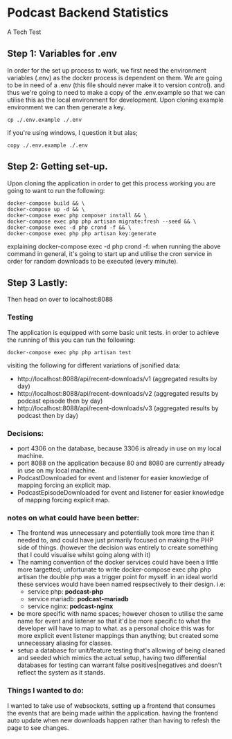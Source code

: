 # Podcast Backend Statistics
A Tech Test

## Step 1: Variables for .env
In order for the set up process to work, we first need the environment variables (.env) as the docker process is 
dependent on them. We are going to be in need of a .env (this file should never make it to version control). and thus 
we're going to need to make a copy of the .env.example so that we can utilise this as the local environment for 
development. Upon cloning example environment we can then generate a key.

```
cp ./.env.example ./.env
```

if you're using windows, I question it but alas;
```
copy ./.env.example ./.env
```

## Step 2: Getting set-up.

Upon cloning the application in order to get this process working you are going to want to run the following:

```
docker-compose build && \
docker-compose up -d && \
docker-compose exec php composer install && \
docker-compose exec php php artisan migrate:fresh --seed && \
docker-compose exec -d php crond -f && \
docker-compose exec php php artisan key:generate
```

explaining docker-compose exec -d php crond -f: when running the above command in general, it's going to start up and 
utilise the cron service in order for random downloads to be executed (every minute).

## Step 3 Lastly:
Then head on over to localhost:8088

### Testing
The application is equipped with some basic unit tests. in order to achieve the running of this you can run the following: 
```
docker-compose exec php php artisan test
```

visiting the following for different variations of jsonified data: 
- http://localhost:8088/api/recent-downloads/v1 (aggregated results by day)
- http://localhost:8088/api/recent-downloads/v2 (aggregated results by podcast episode then by day)
- http://localhost:8088/api/recent-downloads/v3 (aggregated results by podcast then by day)

### Decisions: 
- port 4306 on the database, because 3306 is already in use on my local machine. 
- port 8088 on the application because 80 and 8080 are currently already in use on my local machine.
- PodcastDownloaded for event and listener for easier knowledge of mapping forcing an explicit map.
- PodcastEpisodeDownloaded for event and listener for easier knowledge of mapping forcing explicit map.

### notes on what could have been better:
- The frontend was unnecessary and potentially took more time than it needed to, and could have just primarily focused on making the PHP side of things. (however the decision was entirely to create something that I could visualise whilst going along with it)
- The naming convention of the docker services could have been a little more targetted; unfortunate to write docker-compose exec php php artisan the double php was a trigger point for myself. in an ideal world these services would have been named respsectively to their design. i.e: 
    - service php: **podcast-php**
    - service mariadb: **podcast-mariadb**
    - service nginx: **podcast-nginx**
- be more specific with name spaces; however chosen to utilise the same name for event and listener so that it'd be more specific to what the developer will have to map to what. as a personal choice this was for more explicit event listener mappings than anything; but created some unnecessary aliasing for classes.
- setup a database for unit/feature testing that's allowing of being cleaned and seeded which mimics the actual setup, having two differential databases for testing can warrant false positives|negatives and doesn't reflect the system as it stands.

### Things I wanted to do: 
I wanted to take use of websockets, setting up a frontend that consumes the events that are being made within the application. having the frontend auto update when new downloads happen rather than having to refesh the page to see changes.
